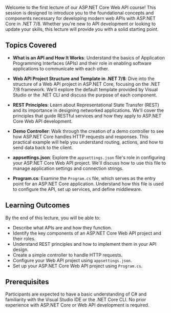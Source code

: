 
Welcome to the first lecture of our ASP.NET Core Web API course! This session is designed to introduce you to the foundational concepts and components necessary for developing modern web APIs with ASP.NET Core in .NET 7/8. Whether you're new to API development or looking to update your skills, this lecture will provide you with a solid starting point.

## Topics Covered

- **What is an API and How It Works**: Understand the basics of Application Programming Interfaces (APIs) and their role in enabling software applications to communicate with each other.

- **Web API Project Structure and Template in .NET 7/8**: Dive into the structure of a Web API project in ASP.NET Core, focusing on the .NET 7/8 framework. We'll explore the default template provided by Visual Studio or the .NET CLI and discuss the purpose of each component.

- **REST Principles**: Learn about Representational State Transfer (REST) and its importance in designing networked applications. We'll cover the principles that guide RESTful services and how they apply to ASP.NET Core Web API development.

- **Demo Controller**: Walk through the creation of a demo controller to see how ASP.NET Core handles HTTP requests and responses. This practical example will help you understand routing, actions, and how to send data back to the client.

- **appsettings.json**: Explore the `appsettings.json` file's role in configuring your ASP.NET Core Web API project. We'll discuss how to use this file to manage application settings and connection strings.

- **Program.cs**: Examine the `Program.cs` file, which serves as the entry point for an ASP.NET Core application. Understand how this file is used to configure the API, set up services, and define middleware.

## Learning Outcomes

By the end of this lecture, you will be able to:

- Describe what APIs are and how they function.
- Identify the key components of an ASP.NET Core Web API project and their roles.
- Understand REST principles and how to implement them in your API design.
- Create a simple controller to handle HTTP requests.
- Configure your Web API project using `appsettings.json`.
- Set up your ASP.NET Core Web API project using `Program.cs`.

## Prerequisites

Participants are expected to have a basic understanding of C# and familiarity with the Visual Studio IDE or the .NET Core CLI. No prior experience with ASP.NET Core or Web API development is required.


